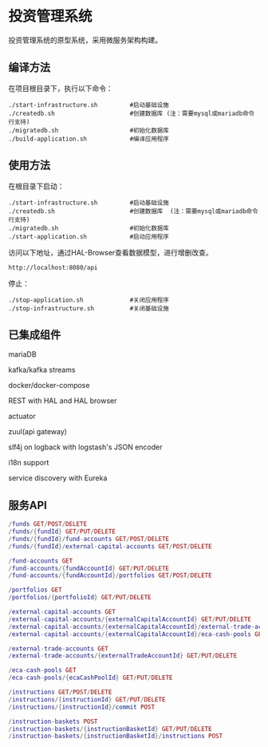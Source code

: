 # 投资管理系统

投资管理系统的原型系统，采用微服务架构构建。

## 编译方法

在项目根目录下，执行以下命令：

```shell
./start-infrastructure.sh         #启动基础设施
./createdb.sh                     #创建数据库 (注：需要mysql或mariadb命令行支持)
./migratedb.sh                    #初始化数据库
./build-application.sh            #编译应用程序
```

## 使用方法

在根目录下启动：

```shell
./start-infrastructure.sh         #启动基础设施
./createdb.sh                     #创建数据库  (注：需要mysql或mariadb命令行支持)
./migratedb.sh                    #初始化数据库
./start-application.sh            #启动应用程序
```

访问以下地址，通过HAL-Browser查看数据模型，进行增删改查。

```shell
http://localhost:8080/api
```

停止：

```shell
./stop-application.sh             #关闭应用程序
./stop-infrastructure.sh          #关闭基础设施
```

## 已集成组件

mariaDB

kafka/kafka streams

docker/docker-compose

REST with HAL and HAL browser

actuator

zuul(api gateway)

slf4j on logback with logstash's JSON encoder

i18n support

service discovery with Eureka

## 服务API

```lua
/funds GET/POST/DELETE
/funds/{fundId} GET/PUT/DELETE
/funds/{fundId}/fund-accounts GET/POST/DELETE
/funds/{fundId}/external-capital-accounts GET/POST/DELETE

/fund-accounts GET
/fund-accounts/{fundAccountId} GET/PUT/DELETE
/fund-accounts/{fundAccountId}/portfolios GET/POST/DELETE

/portfolios GET
/portfolios/{portfolioId} GET/PUT/DELETE

/external-capital-accounts GET
/external-capital-accounts/{externalCapitalAccountId} GET/PUT/DELETE
/external-capital-accounts/{externalCapitalAccountId}/external-trade-accounts GET/POST/DELETE
/external-capital-accounts/{externalCapitalAccountId}/eca-cash-pools GET/POST/DELETE

/external-trade-accounts GET
/external-trade-accounts/{externalTradeAccountId} GET/PUT/DELETE

/eca-cash-pools GET
/eca-cash-pools/{ecaCashPoolId} GET/PUT/DELETE

/instructions GET/POST/DELETE
/instructions/{instructionId} GET/PUT/DELETE
/instructions/{instructionId}/commit POST

/instruction-baskets POST
/instruction-baskets/{instructionBasketId} GET/PUT/DELETE
/instruction-baskets/{instructionBasketId}/instructions POST
```
